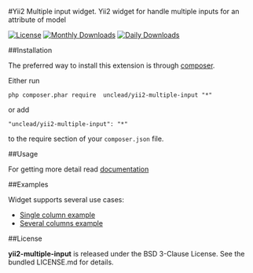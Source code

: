 #Yii2 Multiple input widget.
Yii2 widget for handle multiple inputs for an attribute of model

[![License](https://poser.pugx.org/unclead/yii2-multiple-input/license.svg)](https://packagist.org/packages/unclead/yii2-multiple-input)
[![Monthly Downloads](https://poser.pugx.org/unclead/yii2-multiple-input/d/monthly.png)](https://packagist.org/packages/unclead/yii2-multiple-input)
[![Daily Downloads](https://poser.pugx.org/unclead/yii2-multiple-input/d/daily.png)](https://packagist.org/packages/unclead/yii2-multiple-input)


##Installation


The preferred way to install this extension is through [composer](http://getcomposer.org/download/).

Either run

```
php composer.phar require  unclead/yii2-multiple-input "*"
```

or add

```
"unclead/yii2-multiple-input": "*"
```

to the require section of your `composer.json` file.

##Usage

For getting more detail read [documentation]()

##Examples


Widget supports several use cases:

- [Single column example](docs/single_column.md)
- [Several columns example](docs/several_columns.md)


##License

**yii2-multiple-input** is released under the BSD 3-Clause License. See the bundled LICENSE.md for details.
